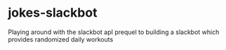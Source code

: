 # jokes-slackbot
Playing around with the slackbot apI prequel to building a slackbot which provides randomized daily workouts
